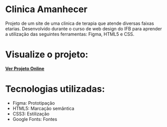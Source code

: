 # Clinica Amanhecer
Projeto de um site de uma clinica de terapia que atende diversas faixas etarias. Desenvolvido durante o curso de web design do IFB para aprender a utilização das seguintes ferramentas: Figma, HTML5 e CSS.

# Visualize o projeto:

**[Ver Projeto Online](https://github.io/rubydevz/MeuSiteClinicaa/)**

# Tecnologias utilizadas:
* Figma: Prototipação
* HTML5: Marcação semântica
* CSS3: Estilização
* Google Fonts: Fontes
